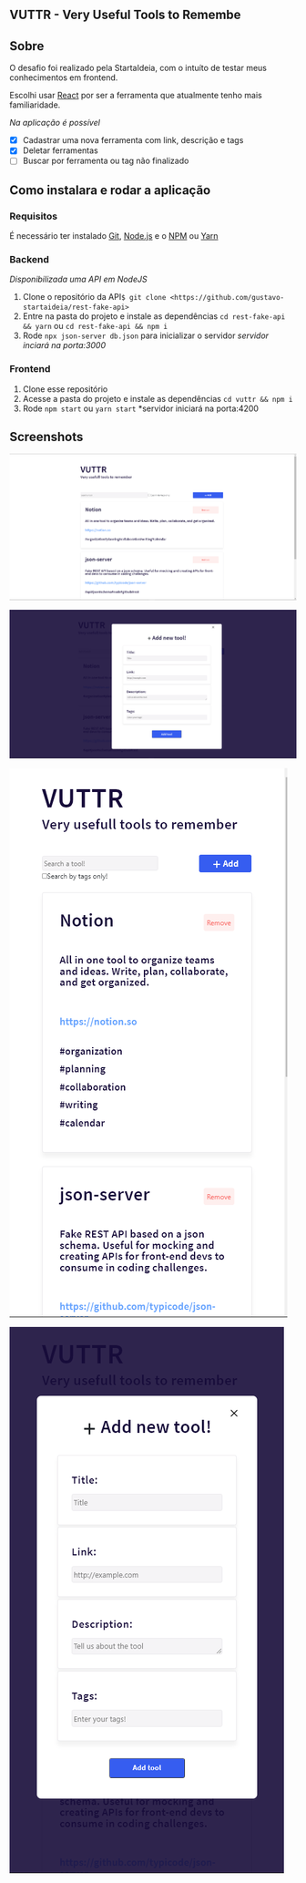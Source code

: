 ## VUTTR - Very Useful Tools to Remembe

## Sobre

O desafio foi realizado pela StartaIdeia, com o intuíto de testar meus conhecimentos em frontend.

Escolhi usar [React](https://pt-br.reactjs.org/) por ser a ferramenta que atualmente tenho mais familiaridade.

*Na aplicação é possível*
- [x] Cadastrar uma nova ferramenta com link, descrição e tags
- [x] Deletar ferramentas
- [ ] Buscar por ferramenta ou tag não finalizado

## Como instalara e rodar a aplicação

### Requisitos

É necessário ter instalado [Git](https://git-scm.com), [Node.js](https://nodejs.org/en/) e o [NPM](https://www.npmjs.com/) ou [Yarn](https://yarnpkg.com/)

### Backend

*Disponibilizada uma API em NodeJS*

  1. Clone o repositório da API```$ git clone <https://github.com/gustavo-startaideia/rest-fake-api>```
  2. Entre na pasta do projeto e instale as dependências ```cd rest-fake-api && yarn``` ou ```cd rest-fake-api && npm i```
  3. Rode ```npx json-server db.json``` para inicializar o servidor
  *servidor inciará na porta:3000*
  
### Frontend

  1. Clone esse repositório
  2. Acesse a pasta do projeto e instale as dependências ```cd vuttr && npm i```
  3. Rode ```npm start``` ou ```yarn start```
  *servidor iniciará na porta:4200
  
## Screenshots

<p aling="center">
    <img src="src/assets/to_readme/Home 1920x1080.png.png">
</p>
<p aling="center">
    <img src="src/assets/to_readme/Add tool 1920x1080.png">
</p>
<p aling="center">
    <img src="src/assets/to_readme/Home Mobile.png">
</p>
<p aling="center">
    <img src="src/assets/to_readme/Add tool Mobile.png">
</p>
